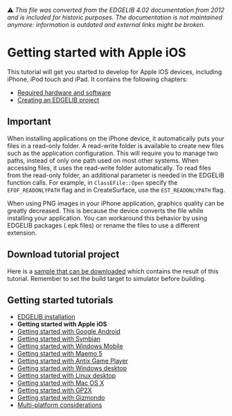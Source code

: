 :warning: _This file was converted from the EDGELIB 4.02 documentation from 2012 and is included for historic purposes. The documentation is not maintained anymore: information is outdated and external links might be broken._

# Getting started with Apple iOS

This tutorial will get you started to develop for Apple iOS devices, including iPhone, iPod touch and iPad. It contains the following chapters:

* [Required hardware and software](gettingstarted_mac_hardsoftware.md)
* [Creating an EDGELIB project](gettingstarted_mac_project.md)

## Important
When installing applications on the iPhone device, it automatically puts your files in a read-only folder. A read-write folder is available to create new files such as the application configuration. This will require you to manage two paths, instead of only one path used on most other systems. When accessing files, it uses the read-write folder automatically. To read files from the read-only folder, an additional parameter is needed in the EDGELIB function calls. For example, in `ClassEFile::Open` specify the `EFOF_READONLYPATH` flag and in CreateSurface, use the `EST_READONLYPATH` flag.

When using PNG images in your iPhone application, graphics quality can be greatly decreased. This is because the device converts the file while installing your application. You can workaround this behavior by using EDGELIB packages (.epk files) or rename the files to use a different extension.

## Download tutorial project
Here is a [sample that can be downloaded](files/helloworld_iphone.zip) which contains the result of this tutorial. Remember to set the build target to simulator before building.

## Getting started tutorials
* [EDGELIB installation](tutorials_gettingstarted_edgeinstallation.md)
* **Getting started with Apple iOS**
* [Getting started with Google Android](gettingstarted_android.md)
* [Getting started with Symbian](gettingstarted_symbian.md)
* [Getting started with Windows Mobile](gettingstarted_windowsmobile.md)
* [Getting started with Maemo 5](gettingstarted_maemo5.md)
* [Getting started with Antix Game Player](gettingstarted_antix.md)
* [Getting started with Windows desktop](gettingstarted_desktop.md)
* [Getting started with Linux desktop](gettingstarted_linux.md)
* [Getting started with Mac OS X](gettingstarted_macosx.md)
* [Getting started with GP2X](gettingstarted_gp2x.md)
* [Getting started with Gizmondo](gettingstarted_gizmondo.md)
* [Multi-platform considerations](gettingstarted_multiplatform.md)

